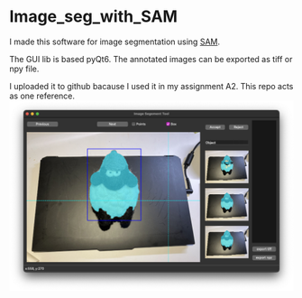 # Image_seg_with_SAM
I made this software for image segmentation using [SAM](https://github.com/facebookresearch/segment-anything).

The GUI lib is based pyQt6. The annotated images can be exported as tiff or npy file.

I uploaded it to github bacause I used it in my assignment A2. This repo acts as one reference.
![screen](./software_select.png)
